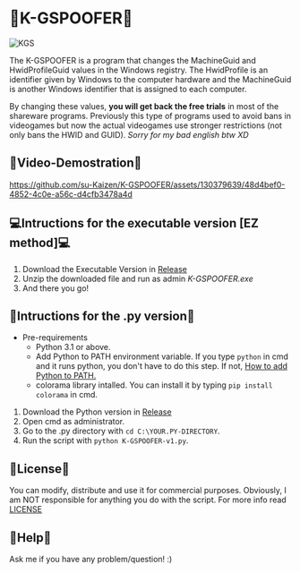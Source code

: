 # 🌌K-GSPOOFER🌌

![KGS](https://github.com/su-Kaizen/K-GSPOOFER/assets/130379639/5f58bbd4-21c3-4981-b505-8f778c31d52e)


The K-GSPOOFER is a program that changes the MachineGuid and HwidProfileGuid values in the Windows registry. 
The HwidProfile is an identifier given by Windows to the computer hardware and the MachineGuid is another Windows identifier that is assigned to each computer.

By changing these values, **you will get back the free trials** in most of the shareware programs. Previously this type of programs used to avoid bans in videogames but now the actual videogames use stronger restrictions (not only bans the HWID and GUID). *Sorry for my bad english btw XD*

## 🎥Video-Demostration🎥

https://github.com/su-Kaizen/K-GSPOOFER/assets/130379639/48d4bef0-4852-4c0e-a56c-d4cfb3478a4d

## 💻Intructions for the executable version [EZ method]💻

1. Download the Executable Version in [Release](https://github.com/su-Kaizen/K-GSPOOFER/releases)
2. Unzip the downloaded file and run as admin *K-GSPOOFER.exe*
3. And there you go!

## 🐍Intructions for the .py version🐍
- Pre-requirements
  - Python 3.1 or above. 
  - Add Python to PATH environment variable. If you type `python` in cmd and it runs python, you don't have to do this step. If not, [How to add Python to PATH.](https://www.machinelearningplus.com/python/add-python-to-path-how-to-add-python-to-the-path-environment-variable-in-windows/)
  - colorama library intalled. You can install it by typing `pip install colorama` in cmd.

1. Download the Python version in [Release](https://github.com/su-Kaizen/K-GSPOOFER/releases)
2. Open cmd as administrator.
3. Go to the .py directory with `cd C:\YOUR.PY-DIRECTORY`.
4. Run the script with `python K-GSPOOFER-v1.py`.

## 📜License📜
You can modify, distribute and use it for commercial purposes. Obviously, I am NOT responsible for anything you do with the script. For more info read [LICENSE](https://github.com/su-Kaizen/K-GSPOOFER/blob/main/LICENSE)
## 👥Help👥
Ask me if you have any problem/question! :)
